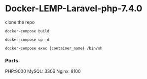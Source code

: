 # Docker-LEMP-Laravel-php-7.4.0
clone the repo

`docker-compose build`

`docker-compose up -d`

`docker-compose exec {container_name} /bin/sh`

### Ports
PHP:9000
MySQL: 3306
Nginx: 8100
